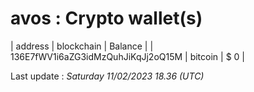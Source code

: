 # avos : Crypto wallet(s)

| address | blockchain | Balance |
| 136E7fWV1i6aZG3idMzQuhJiKqJj2oQ15M | bitcoin | $ 0 |

Last update : _Saturday 11/02/2023 18.36 (UTC)_

